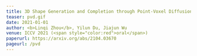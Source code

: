 ```yaml
---
title: 3D Shape Generation and Completion through Point-Voxel Diffusion
teaser: pvd.gif
date: 2021-01-01
author: <b>Linqi Zhou</b>, Yilun Du, Jiajun Wu
venue: ICCV 2021 (<span style="color:red">oral</span>)
paperurl: https://arxiv.org/abs/2104.03670
pageurl: /pvd
---
```

